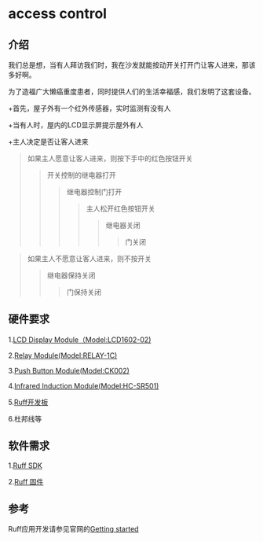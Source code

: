 # access control

## 介绍

我们总是想，当有人拜访我们时，我在沙发就能按动开关打开门让客人进来，那该多好啊。

为了造福广大懒癌重度患者，同时提供人们的生活幸福感，我们发明了这套设备。

+首先，屋子外有一个红外传感器，实时监测有没有人

+当有人时，屋内的LCD显示屏提示屋外有人

+主人决定是否让客人进来

>如果主人愿意让客人进来，则按下手中的红色按钮开关
>>开关控制的继电器打开
>>>继电器控制门打开
>>>>主人松开红色按钮开关
>>>>>继电器关闭
>>>>>>门关闭

>如果主人不愿意让客人进来，则不按开关
>>继电器保持关闭
>>>门保持关闭

## 硬件要求

1.[LCD Display Module（Model:LCD1602-02)](https://rap.ruff.io/devices/lcd1602-pcf8574a-hd44780)

2.[Relay Module(Model:RELAY-1C)](https://rap.ruff.io/devices/RELAY-1C)

3.[Push Button Module(Model:CK002)](https://rap.ruff.io/devices/CK002)

4.[Infrared Induction Module(Model:HC-SR501)](https://rap.ruff.io/devices/HC-SR501)

5.[Ruff开发板](https://shop154924108.taobao.com/)

6.杜邦线等

## 软件需求

1.[Ruff SDK](https://ruff.io/zh-cn/docs/download.html)

2.[Ruff 固件](https://ruff.io/zh-cn/docs/download.html)

## 参考

Ruff应用开发请参见官网的[Getting started](https://ruff.io/zh-cn/docs/getting-started.html)